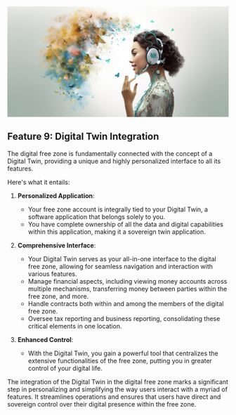 ![](img/digital_twin.png)

## Feature 9: Digital Twin Integration

The digital free zone is fundamentally connected with the concept of a Digital Twin, providing a unique and highly personalized interface to all its features. 

Here's what it entails:

1. **Personalized Application**:
   * Your free zone account is integrally tied to your Digital Twin, a software application that belongs solely to you.
   * You have complete ownership of all the data and digital capabilities within this application, making it a sovereign twin application.

2. **Comprehensive Interface**:
   * Your Digital Twin serves as your all-in-one interface to the digital free zone, allowing for seamless navigation and interaction with various features.
   * Manage financial aspects, including viewing money accounts across multiple mechanisms, transferring money between parties within the free zone, and more.
   * Handle contracts both within and among the members of the digital free zone.
   * Oversee tax reporting and business reporting, consolidating these critical elements in one location.

3. **Enhanced Control**:
   * With the Digital Twin, you gain a powerful tool that centralizes the extensive functionalities of the free zone, putting you in greater control of your digital life.

The integration of the Digital Twin in the digital free zone marks a significant step in personalizing and simplifying the way users interact with a myriad of features. It streamlines operations and ensures that users have direct and sovereign control over their digital presence within the free zone.